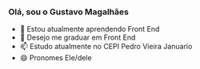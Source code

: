 ### Olá, sou o Gustavo Magalhães

- 🌱 Estou atualmente aprendendo Front End
- 🤔 Desejo me graduar em Front End
- 📫 Estudo atualmente no CEPI Pedro Vieira Januario
- 😄 Pronomes Ele/dele

